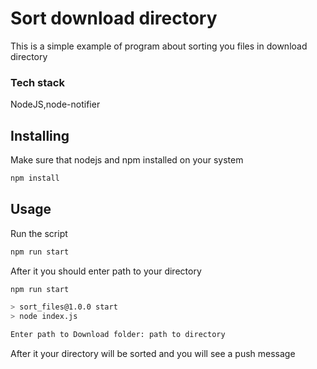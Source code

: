 # Sort download directory

This is a simple example of program about sorting you files in download directory

### Tech stack

NodeJS,node-notifier

## Installing

Make sure that nodejs and npm installed on your system

```bash
npm install
```

## Usage

Run the script

```bash
npm run start
```

After it you should enter path to your directory

```bash
npm run start

> sort_files@1.0.0 start
> node index.js

Enter path to Download folder: path to directory
```

After it your directory will be sorted and you will see a push message
